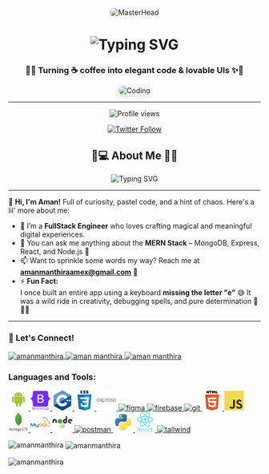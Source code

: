 <p align="center">
  <img src="https://camo.githubusercontent.com/89a46b75cb2af1de643c4ae5e510aff5c0fa30e7e2a9cdfa5e4ab46eae39a19e/68747470733a2f2f692e696d6775722e636f6d2f315a76566b44632e676966" alt="MasterHead" style="border-radius: 12px;" />
</p>

<h1 align="center">
  <img src="https://readme-typing-svg.herokuapp.com?font=Pacifico&size=35&pause=1000&color=FFA6C9&center=true&vCenter=true&width=540&lines=Heyy+there+%F0%9F%91%8B%2C+I'm+Aman!;✨+FullStack+Magician+from+Sri+Lanka+%F0%9F%87%B1%F0%9F%87%B0;I+love+turning+ideas+into+reality+%F0%9F%92%AF" alt="Typing SVG" />
</h1>

<h3 align="center">
  🌈✨ Turning ☕ coffee into elegant code & lovable UIs ✨🌈
</h3>

<p align="center">
  <img src="https://www.lambdatest.com/resources/images/news24.gif" alt="Coding" width="400" style="border-radius: 10px; box-shadow: 0px 4px 12px rgba(0,0,0,0.1);" />
</p>

---

<p align="center">
  <img src="https://komarev.com/ghpvc/?username=amanmanthira&label=💖%20Cutie%20Counter&color=ff69b4&style=flat-square" alt="Profile views" />
</p>

<p align="center">
  <a href="https://twitter.com/amanmanthira" target="_blank">
    <img src="https://img.shields.io/twitter/follow/amanmanthira?color=ffb6c1&label=Follow%20me%20on%20Twitter%20💬&logo=twitter&style=for-the-badge" alt="Twitter Follow" />
  </a>
</p>

<h2 align="center">🌸💻 About Me 💖✨</h2>

<p align="center">
  <img src="https://readme-typing-svg.herokuapp.com?font=Quicksand&weight=700&size=24&duration=4000&pause=800&color=FFB6C1&center=true&vCenter=true&multiline=true&width=600&height=80&lines=Dreamer+%7C+Coder+%7C+Creator+of+Cute+Things+%F0%9F%8C%9F;Turning+code+into+magic+since+day+one!+%F0%9F%8E%84" alt="Typing SVG" />
</p>

---

🧁 **Hi, I'm Aman!** Full of curiosity, pastel code, and a hint of chaos. Here's a lil' more about me:

- 🌱 I’m a **FullStack Engineer** who loves crafting magical and meaningful digital experiences.
- 💬 You can ask me anything about the **MERN Stack** – MongoDB, Express, React, and Node.js 🚀
- 📫 Want to sprinkle some words my way? Reach me at **amanmanthiraamex@gmail.com** 💌
- ⚡ **Fun Fact:**  
  I once built an entire app using a keyboard **missing the letter "e"** 😅  It was a wild ride in creativity, debugging spells, and pure determination 🎩🔮✨

---


### 🤝 Let's Connect!

<p align="left">
  <a href="https://twitter.com/amanmanthira" target="_blank">
    <img align="center" src="https://raw.githubusercontent.com/rahuldkjain/github-profile-readme-generator/master/src/images/icons/Social/twitter.svg" alt="amanmanthira" height="30" width="40" />
  </a>
  <a href="https://www.linkedin.com/in/aman-manthira-335a57268/" target="_blank">
    <img align="center" src="https://raw.githubusercontent.com/rahuldkjain/github-profile-readme-generator/master/src/images/icons/Social/linked-in-alt.svg" alt="aman manthira" height="30" width="40" />
  </a>
  <a href="https://www.instagram.com/amanmanthirainster/" target="_blank">
    <img align="center" src="https://raw.githubusercontent.com/rahuldkjain/github-profile-readme-generator/master/src/images/icons/Social/instagram.svg" alt="aman manthira" height="30" width="40" />
  </a>
</p>


<h3 align="left">Languages and Tools:</h3>
<p align="left"> <a href="https://developer.android.com" target="_blank" rel="noreferrer"> <img src="https://raw.githubusercontent.com/devicons/devicon/master/icons/android/android-original-wordmark.svg" alt="android" width="40" height="40"/> </a> <a href="https://getbootstrap.com" target="_blank" rel="noreferrer"> <img src="https://raw.githubusercontent.com/devicons/devicon/master/icons/bootstrap/bootstrap-plain-wordmark.svg" alt="bootstrap" width="40" height="40"/> </a> <a href="https://www.w3schools.com/cpp/" target="_blank" rel="noreferrer"> <img src="https://raw.githubusercontent.com/devicons/devicon/master/icons/cplusplus/cplusplus-original.svg" alt="cplusplus" width="40" height="40"/> </a> <a href="https://www.w3schools.com/css/" target="_blank" rel="noreferrer"> <img src="https://raw.githubusercontent.com/devicons/devicon/master/icons/css3/css3-original-wordmark.svg" alt="css3" width="40" height="40"/> </a> <a href="https://expressjs.com" target="_blank" rel="noreferrer"> <img src="https://raw.githubusercontent.com/devicons/devicon/master/icons/express/express-original-wordmark.svg" alt="express" width="40" height="40"/> </a> <a href="https://www.figma.com/" target="_blank" rel="noreferrer"> <img src="https://www.vectorlogo.zone/logos/figma/figma-icon.svg" alt="figma" width="40" height="40"/> </a> <a href="https://firebase.google.com/" target="_blank" rel="noreferrer"> <img src="https://www.vectorlogo.zone/logos/firebase/firebase-icon.svg" alt="firebase" width="40" height="40"/> </a> <a href="https://git-scm.com/" target="_blank" rel="noreferrer"> <img src="https://www.vectorlogo.zone/logos/git-scm/git-scm-icon.svg" alt="git" width="40" height="40"/> </a> <a href="https://www.w3.org/html/" target="_blank" rel="noreferrer"> <img src="https://raw.githubusercontent.com/devicons/devicon/master/icons/html5/html5-original-wordmark.svg" alt="html5" width="40" height="40"/> </a> <a href="https://developer.mozilla.org/en-US/docs/Web/JavaScript" target="_blank" rel="noreferrer"> <img src="https://raw.githubusercontent.com/devicons/devicon/master/icons/javascript/javascript-original.svg" alt="javascript" width="40" height="40"/> </a> <a href="https://www.mongodb.com/" target="_blank" rel="noreferrer"> <img src="https://raw.githubusercontent.com/devicons/devicon/master/icons/mongodb/mongodb-original-wordmark.svg" alt="mongodb" width="40" height="40"/> </a> <a href="https://www.mysql.com/" target="_blank" rel="noreferrer"> <img src="https://raw.githubusercontent.com/devicons/devicon/master/icons/mysql/mysql-original-wordmark.svg" alt="mysql" width="40" height="40"/> </a> <a href="https://nodejs.org" target="_blank" rel="noreferrer"> <img src="https://raw.githubusercontent.com/devicons/devicon/master/icons/nodejs/nodejs-original-wordmark.svg" alt="nodejs" width="40" height="40"/> </a> <a href="https://postman.com" target="_blank" rel="noreferrer"> <img src="https://www.vectorlogo.zone/logos/getpostman/getpostman-icon.svg" alt="postman" width="40" height="40"/> </a> <a href="https://www.python.org" target="_blank" rel="noreferrer"> <img src="https://raw.githubusercontent.com/devicons/devicon/master/icons/python/python-original.svg" alt="python" width="40" height="40"/> </a> <a href="https://reactjs.org/" target="_blank" rel="noreferrer"> <img src="https://raw.githubusercontent.com/devicons/devicon/master/icons/react/react-original-wordmark.svg" alt="react" width="40" height="40"/> </a> <a href="https://tailwindcss.com/" target="_blank" rel="noreferrer"> <img src="https://www.vectorlogo.zone/logos/tailwindcss/tailwindcss-icon.svg" alt="tailwind" width="40" height="40"/> </a> </p>

<p><img align="left" src="https://github-readme-stats.vercel.app/api/top-langs?username=amanmanthira&show_icons=true&locale=en&layout=compact" alt="amanmanthira" /></p>

<p>&nbsp;<img align="center" src="https://github-readme-stats.vercel.app/api?username=amanmanthira&show_icons=true&locale=en" alt="amanmanthira" /></p>

<p><img align="center" src="https://github-readme-streak-stats.herokuapp.com/?user=amanmanthira&" alt="amanmanthira" /></p>
